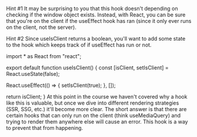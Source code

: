 Hint #1
It may be surprising to you that this hook doesn't depending on checking if the window object exists. Instead, with React, you can be sure that you're on the client if the useEffect hook has ran (since it only ever runs on the client, not the server).

Hint #2
Since useIsClient returns a boolean, you'll want to add some state to the hook which keeps track of if useEffect has run or not.

import * as React from "react";

export default function useIsClient() {
  const [isClient, setIsClient] = React.useState(false);

  React.useEffect(() => {
    setIsClient(true);
  }, []);

  return isClient;
}
At this point in the course we haven't covered why a hook like this is valuable, but once we dive into different rendering strategies (SSR, SSG, etc.) it'll become more clear. The short answer is that there are certain hooks that can only run on the client (think useMediaQuery) and trying to render them anywhere else will cause an error. This hook is a way to prevent that from happening.